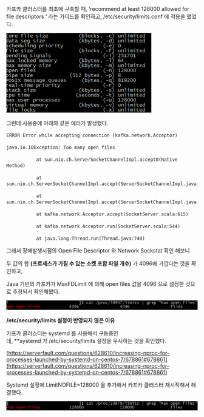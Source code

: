 카프카 클러스터를 최초에 구축할 때, ‘recommend at least 128000 allowed for file descriptors ‘ 라는 가이드를 확인하고, /etc/security/limits.conf 에 적용을 했었다.

![systemd01](/assets/img/upload/systemd01.png)

그런데 사용중에 아래와 같은 에러가 발생했다.

```
ERROR Error while accepting connection (kafka.network.Acceptor)

java.io.IOException: Too many open files

           at sun.nio.ch.ServerSocketChannelImpl.accept0(Native Method)

           at sun.nio.ch.ServerSocketChannelImpl.accept(ServerSocketChannelImpl.java:419)

           at sun.nio.ch.ServerSocketChannelImpl.accept(ServerSocketChannelImpl.java:247)

           at kafka.network.Acceptor.accept(SocketServer.scala:615)

           at kafka.network.Acceptor.run(SocketServer.scala:544)

           at java.lang.Thread.run(Thread.java:748)
```

그래서 장애발생시점의 Open File Descriptor 와 Network Sockstat 확인 해보니

두 값의 합 **(프로세스가 가질 수 있는 소켓 포함 파일 개수)** 가 4096에 가깝다는 것을 확인하고,

Java 기반의 카프카가 MaxFDLimit 에 의해 open files 값을 4096 으로 설정한 것으로 추정되서 확인해봤다.

![systemd02](/assets/img/upload/systemd02.png)

**/etc/security/limits 설정이 반영되지 않은 이유**

카프카 클러스터는 systemd 를 사용해서 구동중인데, **systemd 가 /etc/security/limits 설정을 무시하는 것을 확인했다.

[https://serverfault.com/questions/628610/increasing-nproc-for-processes-launched-by-systemd-on-centos-7/678861#678861](https://serverfault.com/questions/628610/increasing-nproc-for-processes-launched-by-systemd-on-centos-7/678861#678861)

Systemd 설정에 LimitNOFILE=128000 을 추가해서 카프카 클러스터 재시작해서 해결했다.

![systemd03](/assets/img/upload/systemd03.png)